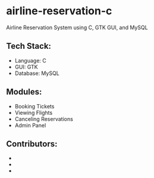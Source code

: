 # airline-reservation-c
Airline Reservation System using C, GTK GUI, and MySQL

## Tech Stack:
- Language: C
- GUI: GTK
- Database: MySQL

## Modules:
- Booking Tickets
- Viewing Flights
- Canceling Reservations
- Admin Panel

## Contributors:
- 
- 
- 
